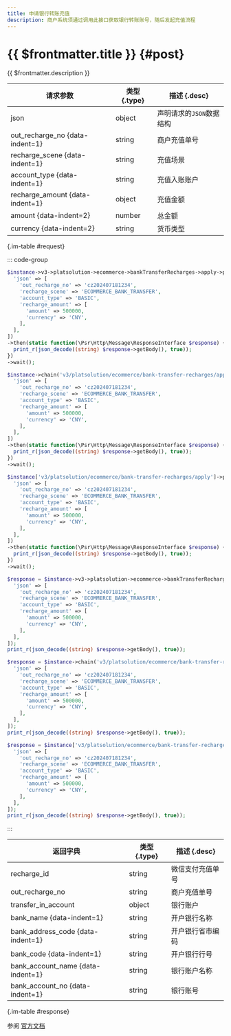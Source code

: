 ```yaml
---
title: 申请银行转账充值
description: 商户系统须通过调用此接口获取银行转账账号，随后发起充值流程
---
```


# {{ $frontmatter.title }} {#post}

{{ $frontmatter.description }}

| 请求参数 | 类型 {.type} | 描述 {.desc}
| --- | --- | ---
| json | object | 声明请求的`JSON`数据结构
| out_recharge_no {data-indent=1} | string | 商户充值单号
| recharge_scene {data-indent=1} | string | 充值场景
| account_type {data-indent=1} | string | 充值入账账户
| recharge_amount {data-indent=1} | object | 充值金额
| amount {data-indent=2} | number | 总金额
| currency {data-indent=2} | string | 货币类型

{.im-table #request}

::: code-group

```php [异步纯链式]
$instance->v3->platsolution->ecommerce->bankTransferRecharges->apply->postAsync([
  'json' => [
    'out_recharge_no' => 'cz202407181234',
    'recharge_scene' => 'ECOMMERCE_BANK_TRANSFER',
    'account_type' => 'BASIC',
    'recharge_amount' => [
      'amount' => 500000,
      'currency' => 'CNY',
    ],
  ],
])
->then(static function(\Psr\Http\Message\ResponseInterface $response) {
  print_r(json_decode((string) $response->getBody(), true));
})
->wait();
```

```php [异步声明式]
$instance->chain('v3/platsolution/ecommerce/bank-transfer-recharges/apply')->postAsync([
  'json' => [
    'out_recharge_no' => 'cz202407181234',
    'recharge_scene' => 'ECOMMERCE_BANK_TRANSFER',
    'account_type' => 'BASIC',
    'recharge_amount' => [
      'amount' => 500000,
      'currency' => 'CNY',
    ],
  ],
])
->then(static function(\Psr\Http\Message\ResponseInterface $response) {
  print_r(json_decode((string) $response->getBody(), true));
})
->wait();
```

```php [异步属性式]
$instance['v3/platsolution/ecommerce/bank-transfer-recharges/apply']->postAsync([
  'json' => [
    'out_recharge_no' => 'cz202407181234',
    'recharge_scene' => 'ECOMMERCE_BANK_TRANSFER',
    'account_type' => 'BASIC',
    'recharge_amount' => [
      'amount' => 500000,
      'currency' => 'CNY',
    ],
  ],
])
->then(static function(\Psr\Http\Message\ResponseInterface $response) {
  print_r(json_decode((string) $response->getBody(), true));
})
->wait();
```

```php [同步纯链式]
$response = $instance->v3->platsolution->ecommerce->bankTransferRecharges->apply->post([
  'json' => [
    'out_recharge_no' => 'cz202407181234',
    'recharge_scene' => 'ECOMMERCE_BANK_TRANSFER',
    'account_type' => 'BASIC',
    'recharge_amount' => [
      'amount' => 500000,
      'currency' => 'CNY',
    ],
  ],
]);
print_r(json_decode((string) $response->getBody(), true));
```

```php [同步声明式]
$response = $instance->chain('v3/platsolution/ecommerce/bank-transfer-recharges/apply')->post([
  'json' => [
    'out_recharge_no' => 'cz202407181234',
    'recharge_scene' => 'ECOMMERCE_BANK_TRANSFER',
    'account_type' => 'BASIC',
    'recharge_amount' => [
      'amount' => 500000,
      'currency' => 'CNY',
    ],
  ],
]);
print_r(json_decode((string) $response->getBody(), true));
```

```php [同步属性式]
$response = $instance['v3/platsolution/ecommerce/bank-transfer-recharges/apply']->post([
  'json' => [
    'out_recharge_no' => 'cz202407181234',
    'recharge_scene' => 'ECOMMERCE_BANK_TRANSFER',
    'account_type' => 'BASIC',
    'recharge_amount' => [
      'amount' => 500000,
      'currency' => 'CNY',
    ],
  ],
]);
print_r(json_decode((string) $response->getBody(), true));
```

:::

| 返回字典 | 类型 {.type} | 描述 {.desc}
| --- | --- | ---
| recharge_id | string | 微信支付充值单号
| out_recharge_no | string | 商户充值单号
| transfer_in_account | object | 银行账户
| bank_name {data-indent=1} | string | 开户银行名称
| bank_address_code {data-indent=1} | string | 开户银行省市编码
| bank_code {data-indent=1} | string | 开户银行行号
| bank_account_name {data-indent=1} | string | 银行账户名称
| bank_account_no {data-indent=1} | string | 银行账号

{.im-table #response}

参阅 [官方文档](https://pay.weixin.qq.com/docs/partner/apis/platsolution-mch-recharge/bank-recharge/bank-transfer-recharge-apply.html)
